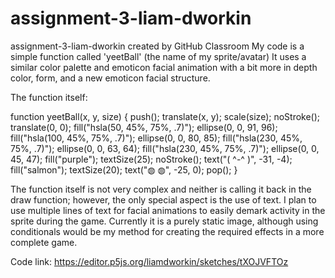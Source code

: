 # assignment-3-liam-dworkin
assignment-3-liam-dworkin created by GitHub Classroom
My code is a simple function called 'yeetBall' (the name of my sprite/avatar) It uses a similar color palette and emoticon facial animation with a bit more
in depth color, form, and a new emoticon facial structure. 

The function itself: 

function yeetBall(x, y, size) {
  push();
  translate(x, y);
  scale(size);
  noStroke();
  translate(0, 0);
  fill("hsla(50, 45%, 75%, .7)");
  ellipse(0, 0, 91, 96);
  fill("hsla(100, 45%, 75%, .7)");
  ellipse(0, 0, 80, 85);
  fill("hsla(230, 45%, 75%, .7)");
  ellipse(0, 0, 63, 64);
  fill("hsla(230, 45%, 75%, .7)");
  ellipse(0, 0, 45, 47);
  fill("purple");
  textSize(25);
  noStroke();
  text("( ^-^ )", -31, -4);
  fill("salmon");
  textSize(20);
  text("◍   ◍", -25, 0);
  pop();
}

The function itself is not very complex and neither is calling it back in the draw function; however, the only 
special aspect is the use of text. I plan to use multiple lines of text for facial animations to easily demark activity in the sprite during the game. Currently it is 
a purely static image, although using conditionals would be my method for creating the required effects in a more complete game. 

Code link: https://editor.p5js.org/liamdworkin/sketches/tXOJVFTOz
